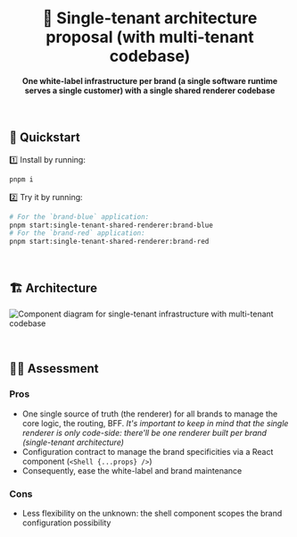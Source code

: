 <div align="center">
    <h1>🧪 Single-tenant architecture proposal (with multi-tenant codebase)</h1>
    <strong>One white-label infrastructure per brand (a single software runtime serves a single customer) with a single shared renderer codebase</strong>
</div>
<br>
<br>

## 🚀 Quickstart

1️⃣ Install by running:

```bash
pnpm i
```

2️⃣ Try it by running:

```bash
# For the `brand-blue` application:
pnpm start:single-tenant-shared-renderer:brand-blue
# For the `brand-red` application:
pnpm start:single-tenant-shared-renderer:brand-red
```

<br>

## 🏗 Architecture

![Component diagram for single-tenant infrastructure with multi-tenant codebase](https://user-images.githubusercontent.com/10498826/184893195-b53da673-9aaf-4235-b0ea-811381d788ac.png)

<br>

## 👨‍🏫 Assessment

### Pros

- One single source of truth (the renderer) for all brands to manage the core logic, the routing, BFF. _It's important to keep in mind that the single renderer is only code-side: there'll be one renderer built per brand (single-tenant architecture)_
- Configuration contract to manage the brand specificities via a React component (`<Shell {...props} />`)
- Consequently, ease the white-label and brand maintenance

### Cons

- Less flexibility on the unknown: the shell component scopes the brand configuration possibility
